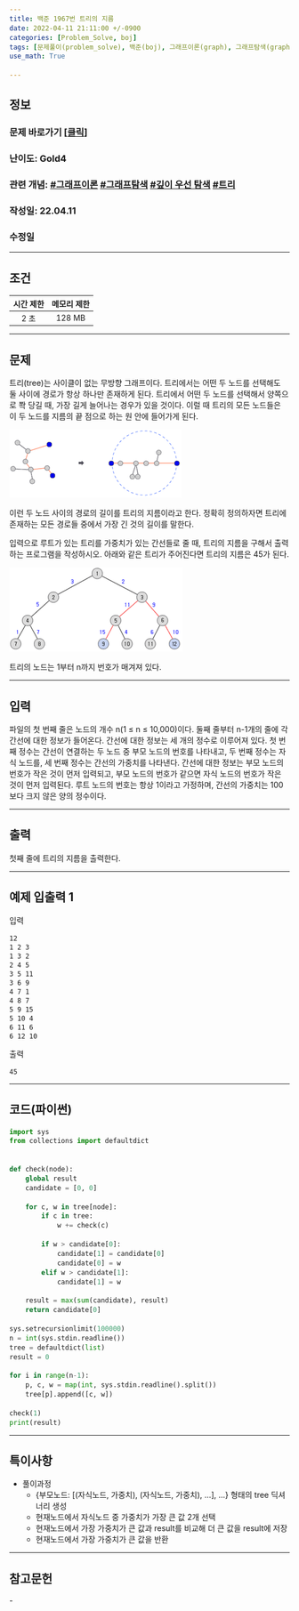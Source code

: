 ```yaml
---
title: 백준 1967번 트리의 지름
date: 2022-04-11 21:11:00 +/-0900
categories: [Problem_Solve, boj]
tags: [문제풀이(problem_solve), 백준(boj), 그래프이론(graph), 그래프탐색(graph_search), 트리(tree), 깊이우선탐색(depth_first_search)]
use_math: True

---
```

## 정보
### 문제 바로가기 [[클릭](https://www.acmicpc.net/problem/1967)]
### 난이도: Gold4
### 관련 개념: [#그래프이론](https://www.acmicpc.net/problemset?sort=ac_desc&algo=7) [#그래프탐색](https://www.acmicpc.net/problemset?sort=ac_desc&algo=11) [#깊이 우선 탐색](https://www.acmicpc.net/problemset?sort=ac_desc&algo=127) [#트리](https://www.acmicpc.net/problemset?sort=ac_desc&algo=120)
### 작성일: 22.04.11
### 수정일

---
## 조건

시간 제한|메모리 제한
:---:|:---:
2 초|128 MB

---
## 문제
트리(tree)는 사이클이 없는 무방향 그래프이다. 트리에서는 어떤 두 노드를 선택해도 둘 사이에 경로가 항상 하나만 존재하게 된다. 트리에서 어떤 두 노드를 선택해서 양쪽으로 쫙 당길 때, 가장 길게 늘어나는 경우가 있을 것이다. 이럴 때 트리의 모든 노드들은 이 두 노드를 지름의 끝 점으로 하는 원 안에 들어가게 된다.

![트리 지름 예시 그림](/assets/img/problem_solve/boj/1967_problem_1.png "트리 지름 예시 그림")

이런 두 노드 사이의 경로의 길이를 트리의 지름이라고 한다. 정확히 정의하자면 트리에 존재하는 모든 경로들 중에서 가장 긴 것의 길이를 말한다.

입력으로 루트가 있는 트리를 가중치가 있는 간선들로 줄 때, 트리의 지름을 구해서 출력하는 프로그램을 작성하시오. 아래와 같은 트리가 주어진다면 트리의 지름은 45가 된다.

![트리 예시 그림](/assets/img/problem_solve/boj/1967_problem_2.png "트리 예시 그림")

트리의 노드는 1부터 n까지 번호가 매겨져 있다.

---
## 입력
파일의 첫 번째 줄은 노드의 개수 n(1 ≤ n ≤ 10,000)이다. 둘째 줄부터 n-1개의 줄에 각 간선에 대한 정보가 들어온다. 간선에 대한 정보는 세 개의 정수로 이루어져 있다. 첫 번째 정수는 간선이 연결하는 두 노드 중 부모 노드의 번호를 나타내고, 두 번째 정수는 자식 노드를, 세 번째 정수는 간선의 가중치를 나타낸다. 간선에 대한 정보는 부모 노드의 번호가 작은 것이 먼저 입력되고, 부모 노드의 번호가 같으면 자식 노드의 번호가 작은 것이 먼저 입력된다. 루트 노드의 번호는 항상 1이라고 가정하며, 간선의 가중치는 100보다 크지 않은 양의 정수이다.

---
## 출력
첫째 줄에 트리의 지름을 출력한다.

---
## 예제 입출력 1
입력
```
12
1 2 3
1 3 2
2 4 5
3 5 11
3 6 9
4 7 1
4 8 7
5 9 15
5 10 4
6 11 6
6 12 10
```

출력
```
45
```

---
## 코드(파이썬)
```python
import sys
from collections import defaultdict


def check(node):
    global result
    candidate = [0, 0]
    
    for c, w in tree[node]:
        if c in tree:
            w += check(c)
        
        if w > candidate[0]:
            candidate[1] = candidate[0]
            candidate[0] = w
        elif w > candidate[1]:
            candidate[1] = w
            
    result = max(sum(candidate), result)
    return candidate[0]
    
sys.setrecursionlimit(100000)
n = int(sys.stdin.readline())
tree = defaultdict(list)
result = 0

for i in range(n-1):
    p, c, w = map(int, sys.stdin.readline().split())
    tree[p].append([c, w])

check(1)
print(result)

```

---
## 특이사항
- 풀이과정
  - {부모노드: [(자식노드, 가중치), (자식노드, 가중치), ...], ...} 형태의 tree 딕셔너리 생성
  - 현재노드에서 자식노드 중 가중치가 가장 큰 값 2개 선택
  - 현재노드에서 가장 가중치가 큰 값과 result를 비교해 더 큰 값을 result에 저장
  - 현재노드에서 가장 가중치가 큰 값을 반환

---
## 참고문헌
\-
